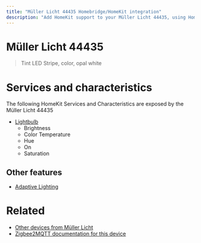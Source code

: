 ```yaml
---
title: "Müller Licht 44435 Homebridge/HomeKit integration"
description: "Add HomeKit support to your Müller Licht 44435, using Homebridge, Zigbee2MQTT and homebridge-z2m."
---
```

<!---
This file has been GENERATED using src/docgen/docgen.ts
DO NOT EDIT THIS FILE MANUALLY!
-->
# Müller Licht 44435
> Tint LED Stripe, color, opal white


# Services and characteristics
The following HomeKit Services and Characteristics are exposed by
the Müller Licht 44435

* [Lightbulb](../../light.md)
  * Brightness
  * Color Temperature
  * Hue
  * On
  * Saturation


## Other features
* [Adaptive Lighting](../../light.md)


# Related
* [Other devices from Müller Licht](../index.md#muller_licht)
* [Zigbee2MQTT documentation for this device](https://www.zigbee2mqtt.io/devices/44435.html)